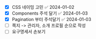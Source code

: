 * [x] CSS 네이밍 고민 ✅ 2024-01-02
* [x] Components 주석 달기 ✅ 2024-01-03
* [x] Pagination 부터 주석달기 ✅ 2024-01-03
* [ ] 쪽지 -> 관리자, 소개 프로필 순으로 작성
* [ ] 요구명세서 손보기